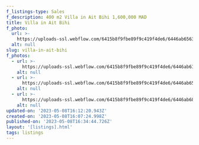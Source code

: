 ```yaml
---
f_listings-type: Sales
f_description: 400 m2 Villa in Ait Bihi 1,600,000 MAD
title: Villa in Ait Bihi
f_photo:
  url: >-
    https://uploads-ssl.webflow.com/6415b8f9fbe89f9c419f4de6/6446ab65633c15c2b1e2ab00_WhatsApp%20Image%202023-04-24%20at%2017.16.04.jpg
  alt: null
slug: villa-in-ait-bihi
f_photos:
  - url: >-
      https://uploads-ssl.webflow.com/6415b8f9fbe89f9c419f4de6/6446ab6161c96797ac22c65c_WhatsApp%20Image%202023-04-24%20at%2017.16.04.jpg
    alt: null
  - url: >-
      https://uploads-ssl.webflow.com/6415b8f9fbe89f9c419f4de6/6446ab65633c15c2b1e2ab00_WhatsApp%20Image%202023-04-24%20at%2017.16.04.jpg
    alt: null
  - url: >-
      https://uploads-ssl.webflow.com/6415b8f9fbe89f9c419f4de6/6446ab68cc07f30a3c1c4d04_WhatsApp%20Image%202023-04-24%20at%2017.16.05.jpg
    alt: null
updated-on: '2023-05-08T16:12:20.943Z'
created-on: '2023-05-08T16:07:24.998Z'
published-on: '2023-05-08T16:34:44.726Z'
layout: '[listings].html'
tags: listings
---
```



